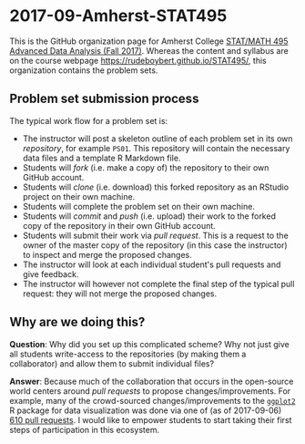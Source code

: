 # 2017-09-Amherst-STAT495

This is the GitHub organization page for Amherst College [STAT/MATH 495 Advanced Data Analysis (Fall 2017)](https://www.amherst.edu/academiclife/departments/courses/1718F/STAT/STAT-495-1718F). Whereas the content and syllabus are on the course webpage <https://rudeboybert.github.io/STAT495/>, this organization contains the problem sets.

## Problem set submission process

The typical work flow for a problem set is:

* The instructor will post a skeleton outline of each problem set in its own *repository*, for example `PS01`. This repository will contain the necessary data files and a template R Markdown file.
* Students will *fork* (i.e. make a copy of) the repository to their own GitHub account.
* Students will *clone* (i.e. download) this forked repository as an RStudio project on their own machine.
* Students will complete the problem set on their own machine.
* Students will *commit* and *push* (i.e. upload) their work to the forked copy of the repository in their own GitHub account.
* Students will submit their work via *pull request*. This is a request to the owner of the master copy of the repository (in this case the instructor) to inspect and merge the proposed changes.
* The instructor will look at each individual student's pull requests and give feedback.
* The instructor will however not complete the final step of the typical pull request: they will not merge the proposed changes.

## Why are we doing this?

**Question**: Why did you set up this complicated scheme? Why not just give all students write-access to the repositories (by making them a collaborator) and allow them to submit individual files?

**Answer**: Because much of the collaboration that occurs in the open-source world centers around *pull requests* to propose changes/improvements. For example, many of the crowd-sourced changes/improvements to the [`ggplot2`](http://ggplot2.org/) R package for data visualization was done via one of (as of 2017-09-06) [610 pull requests](https://github.com/tidyverse/ggplot2/pulls?q=is%3Apr+is%3Aclosed). I would like to empower students to start taking their first steps of participation in this ecosystem.
